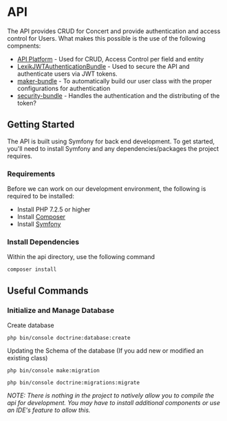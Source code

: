 # API
The API provides CRUD for Concert and provide authentication and access control for Users. What makes this possible is the use of the following compnents:
* [API Platform](https://api-platform.com/) - Used for CRUD, Access Control per field and entity
* [LexikJWTAuthenticationBundle](https://github.com/lexik/LexikJWTAuthenticationBundle) - Used to secure the API and authenticate users via JWT tokens.
* [maker-bundle](https://symfony.com/doc/current/bundles/SymfonyMakerBundle/index.html) -  To automatically build our user class with the proper configurations for authentication 
* [security-bundle](https://symfony.com/doc/current/security.html) - Handles the authentication and the distributing of the token?



## Getting Started
The API is built using Symfony for back end development. To get started, you'll need to install Symfony and any dependencies/packages the project requires.

### Requirements
Before we can work on our development environment, the following is required to be installed:
* Install PHP 7.2.5 or higher
* Install [Composer](https://getcomposer.org/download/)
* Install [Symfony](https://symfony.com/download) </br>

### Install Dependencies
Within the api directory, use the following command
```
composer install
```

## Useful Commands
### Initialize and Manage Database
Create database
```
php bin/console doctrine:database:create
```

Updating the Schema of the database (If you add new or modified an existing class)
```
php bin/console make:migration

php bin/console doctrine:migrations:migrate
```


_NOTE: There is nothing in the project to natively allow you to compile the api for development. You may have to install additional components or use an IDE's feature to allow this._
